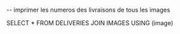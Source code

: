 -- imprimer les numeros des livraisons de tous les images 

SELECT * FROM DELIVERIES JOIN IMAGES USING (image)

